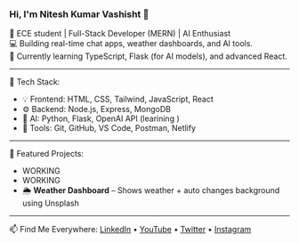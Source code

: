 ### Hi, I'm Nitesh Kumar Vashisht 👋

🚀 ECE student | Full-Stack Developer (MERN) | AI Enthusiast  
💻 Building real-time chat apps, weather dashboards, and AI tools.  
🎯 Currently learning TypeScript, Flask (for AI models), and advanced React.

---

🧠 Tech Stack:
- 💡 Frontend: HTML, CSS, Tailwind, JavaScript, React
- ⚙️ Backend: Node.js, Express, MongoDB
- 🤖 AI: Python, Flask, OpenAI API (learining )
- 🧪 Tools: Git, GitHub, VS Code, Postman, Netlify

---

📌 Featured Projects:
- WORKING
- WORKING
- 🌦️ **Weather Dashboard** – Shows weather + auto changes background using Unsplash

---

📫 Find Me Everywhere:
[LinkedIn](https://www.linkedin.com/in/niteshxe/) • [YouTube](https://www.youtube.com/@niteshxe) • [Twitter](https://x.com/niteshxe) • [Instagram](https://instagram.com/nitesh.xe)

